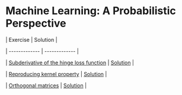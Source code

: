 # Machine Learning: A Probabilistic Perspective

| Exercise  | Solution |
| ------------- | ------------- |
| [Subderivative of the hinge loss function](https://duane321.github.io/mlpp_test/TestPDFs/subgradHinge_ex.pdf)  | [Solution](https://duane321.github.io/mlpp_test/TestPDFs/subgradHinge_sol.pdf)  |
| [Reproducing kernel property](https://duane321.github.io/mlpp_test/TestPDFs/reproducing_ex.pdf)  | [Solution](https://duane321.github.io/mlpp_test/TestPDFs/reproducing_sol.pdf)  |
| [Orthogonal matrices](https://duane321.github.io/mlpp_test/TestPDFs/orthogonalMatrices_ex.pdf)  | [Solution](https://duane321.github.io/mlpp_test/TestPDFs/orthogonalMatrices_sol.pdf)  |
